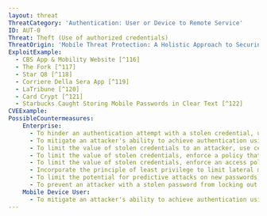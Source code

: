 ```yaml
---
layout: threat
ThreatCategory: 'Authentication: User or Device to Remote Service'
ID: AUT-0
Threat: Theft (Use of authorized credentials)
ThreatOrigin: 'Mobile Threat Protection: A Holistic Approach to Securing Mobile Data and Devices [^61]'
ExploitExample:
  - CBS App & Mobility Website [^116]
  - The Fork [^117]
  - Star Q8 [^118]
  - Corriere Della Sera App [^119]
  - LaTribune [^120]
  - Card Crypt [^121]
  - Starbucks Caught Storing Mobile Passwords in Clear Text [^122]
CVEExample:
PossibleCountermeasures:
    Enterprise:
      - To hinder an authentication attempt with a stolen credential, use anomaly detection based on user activity to detect abnormalities (e.g. authentication from new domains, unusual times, or to rarely-accessed services) and require additional authentication steps before granting access.
      - To mitigate an attacker's ability to achieve authentication using a stolen credential, when possible, configure services to use multi-factor authentication. Ideally, the additional factor should be provided by a separate device than the one being used to perform primary authentication (e.g., laptop and mobile app). Further, avoid the use of SMS messages for 2FA codes, as SMS messages can be readily intercepted.
      - To limit the value of stolen credentials to an attacker, use centralized identity and access management tools that permit simultaneous revocation of stolen authentication credentials across all access control mechanisms and terminate active sessions based on those credentials.
      - To limit the value of stolen credentials, enforce a policy that limits the maximum age of credentials and limits the use of identical or similar credentials.
      - To limit the value of stolen credentials, enforce an access policy that restricts the resources a user can access based on location parameters (e.g. domain, IP address, MAC address, geolocation) of the authentication request.
      - Incorporate the principle of least privilege to limit lateral movement by an attacker with stolen credentials.
      - To limit the potential for predictive attacks on new passwords, employ authentication mechanisms that utilizes randomly generated one-time passwords or tokens for access from untrusted locations.
      - To prevent an attacker with a stolen password from locking out the legitimate user or defining new credentials, require 2-factor authentication mechanisms to change authentication credentials or credential recovery processes.
    Mobile Device User:
      - To mitigate an attacker's ability to achieve authentication using a stolen credential, when possible, configure services to use multi-factor authentication. Ideally, the additional factor should be provided by a separate device than the one being used to perform primary authentication (e.g., laptop and mobile app). Further, avoid the use of SMS messages for 2FA codes, as SMS messages can be readily intercepted.
---
```

